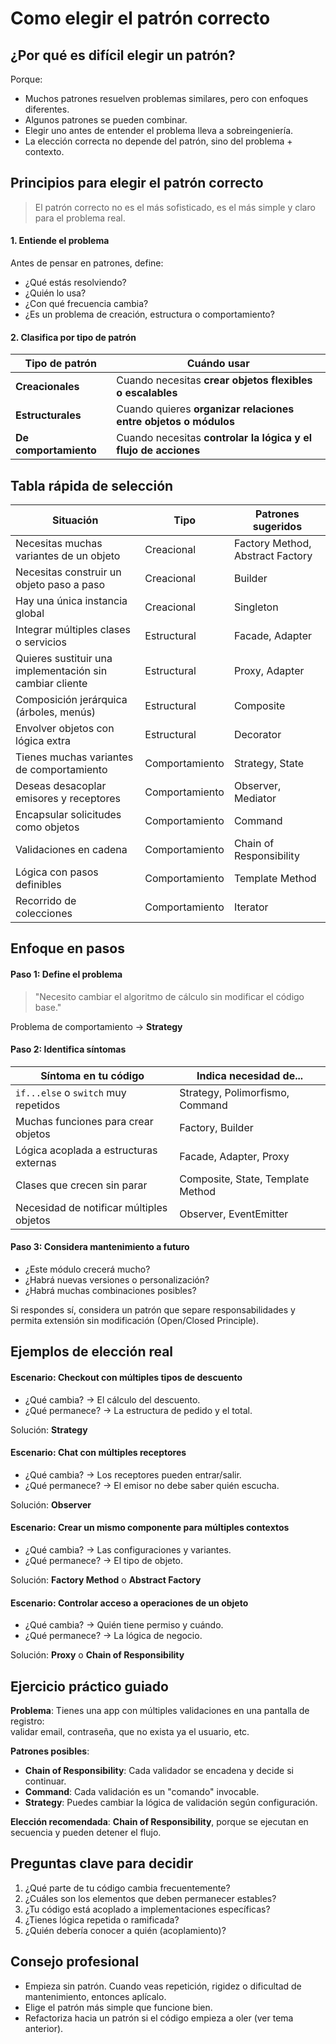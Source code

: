 # **Como elegir el patrón correcto**

## ¿Por qué es difícil elegir un patrón?

Porque:
- Muchos patrones resuelven problemas similares, pero con enfoques diferentes.
- Algunos patrones se pueden combinar.
- Elegir uno antes de entender el problema lleva a sobreingeniería.
- La elección correcta no depende del patrón, sino del problema + contexto.



## Principios para elegir el patrón correcto

> El patrón correcto no es el más sofisticado, es el más simple y claro para el problema real.

#### 1. Entiende el problema

Antes de pensar en patrones, define:
- ¿Qué estás resolviendo?
- ¿Quién lo usa?
- ¿Con qué frecuencia cambia?
- ¿Es un problema de creación, estructura o comportamiento?

#### 2. Clasifica por tipo de patrón

| Tipo de patrón        | Cuándo usar                                                     |
| --------------------- | --------------------------------------------------------------- |
| **Creacionales**      | Cuando necesitas **crear objetos flexibles o escalables**       |
| **Estructurales**     | Cuando quieres **organizar relaciones entre objetos o módulos** |
| **De comportamiento** | Cuando necesitas **controlar la lógica y el flujo de acciones** |



## Tabla rápida de selección

|Situación|Tipo|Patrones sugeridos|
|---|---|---|
|Necesitas muchas variantes de un objeto|Creacional|Factory Method, Abstract Factory|
|Necesitas construir un objeto paso a paso|Creacional|Builder|
|Hay una única instancia global|Creacional|Singleton|
|Integrar múltiples clases o servicios|Estructural|Facade, Adapter|
|Quieres sustituir una implementación sin cambiar cliente|Estructural|Proxy, Adapter|
|Composición jerárquica (árboles, menús)|Estructural|Composite|
|Envolver objetos con lógica extra|Estructural|Decorator|
|Tienes muchas variantes de comportamiento|Comportamiento|Strategy, State|
|Deseas desacoplar emisores y receptores|Comportamiento|Observer, Mediator|
|Encapsular solicitudes como objetos|Comportamiento|Command|
|Validaciones en cadena|Comportamiento|Chain of Responsibility|
|Lógica con pasos definibles|Comportamiento|Template Method|
|Recorrido de colecciones|Comportamiento|Iterator|



## Enfoque en pasos

#### Paso 1: Define el problema

> "Necesito cambiar el algoritmo de cálculo sin modificar el código base."

Problema de comportamiento → **Strategy**

#### Paso 2: Identifica síntomas

| Síntoma en tu código                     | Indica necesidad de...            |
| ---------------------------------------- | --------------------------------- |
| `if...else` o `switch` muy repetidos     | Strategy, Polimorfismo, Command   |
| Muchas funciones para crear objetos      | Factory, Builder                  |
| Lógica acoplada a estructuras externas   | Facade, Adapter, Proxy            |
| Clases que crecen sin parar              | Composite, State, Template Method |
| Necesidad de notificar múltiples objetos | Observer, EventEmitter            |

#### Paso 3: Considera mantenimiento a futuro

- ¿Este módulo crecerá mucho?
- ¿Habrá nuevas versiones o personalización?
- ¿Habrá muchas combinaciones posibles?

Si respondes sí, considera un patrón que separe responsabilidades y permita extensión sin modificación (Open/Closed Principle).



## Ejemplos de elección real

#### Escenario: Checkout con múltiples tipos de descuento

- ¿Qué cambia? → El cálculo del descuento.
- ¿Qué permanece? → La estructura de pedido y el total.

Solución: **Strategy**


#### Escenario: Chat con múltiples receptores

- ¿Qué cambia? → Los receptores pueden entrar/salir.
- ¿Qué permanece? → El emisor no debe saber quién escucha.

Solución: **Observer**


#### Escenario: Crear un mismo componente para múltiples contextos

- ¿Qué cambia? → Las configuraciones y variantes.
- ¿Qué permanece? → El tipo de objeto.

Solución: **Factory Method** o **Abstract Factory**


#### Escenario: Controlar acceso a operaciones de un objeto

- ¿Qué cambia? → Quién tiene permiso y cuándo.
- ¿Qué permanece? → La lógica de negocio.

Solución: **Proxy** o **Chain of Responsibility**



## Ejercicio práctico guiado

**Problema**: Tienes una app con múltiples validaciones en una pantalla de registro:  
validar email, contraseña, que no exista ya el usuario, etc.

**Patrones posibles**:
- **Chain of Responsibility**: Cada validador se encadena y decide si continuar.
- **Command**: Cada validación es un "comando" invocable.
- **Strategy**: Puedes cambiar la lógica de validación según configuración.

**Elección recomendada**: **Chain of Responsibility**, porque se ejecutan en secuencia y pueden detener el flujo.



## Preguntas clave para decidir

1. ¿Qué parte de tu código cambia frecuentemente?    
2. ¿Cuáles son los elementos que deben permanecer estables?
3. ¿Tu código está acoplado a implementaciones específicas?
4. ¿Tienes lógica repetida o ramificada?
5. ¿Quién debería conocer a quién (acoplamiento)?



## Consejo profesional

- Empieza sin patrón. Cuando veas repetición, rigidez o dificultad de mantenimiento, entonces aplícalo.
- Elige el patrón más simple que funcione bien.
- Refactoriza hacia un patrón si el código empieza a oler (ver tema anterior).
